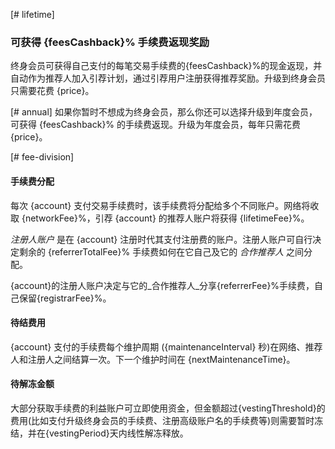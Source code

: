 [# lifetime]
### 可获得 {feesCashback}% 手续费返现奖励

终身会员可获得自己支付的每笔交易手续费的{feesCashback}%的现金返现，并自动作为推荐人加入引荐计划，通过引荐用户注册获得推荐奖励。升级到终身会员只需要花费 {price}。

[# annual]
如果你暂时不想成为终身会员，那么你还可以选择升级到年度会员，可获得 {feesCashback}% 的手续费返现。升级为年度会员，每年只需花费 {price}。

[# fee-division]
#### 手续费分配

每次 {account} 支付交易手续费时，该手续费将分配给多个不同账户。网络将收取 {networkFee}%，引荐 {account} 的推荐人账户将获得 {lifetimeFee}%。

_注册人账户_ 是在 {account} 注册时代其支付注册费的账户。注册人账户可自行决定剩余的 {referrerTotalFee}% 手续费如何在它自己及它的 _合作推荐人_ 之间分配。

{account}的注册人账户决定与它的_合作推荐人_分享{referrerFee}%手续费，自己保留{registrarFee}%。


#### 待结费用
{account} 支付的手续费每个维护周期 ({maintenanceInterval} 秒)在网络、推荐人和注册人之间结算一次。下一个维护时间在 {nextMaintenanceTime}。

#### 待解冻金额

大部分获取手续费的利益账户可立即使用资金，但金额超过{vestingThreshold}的费用(比如支付升级终身会员的手续费、注册高级账户名的手续费等)则需要暂时冻结，并在{vestingPeriod}天内线性解冻释放。
